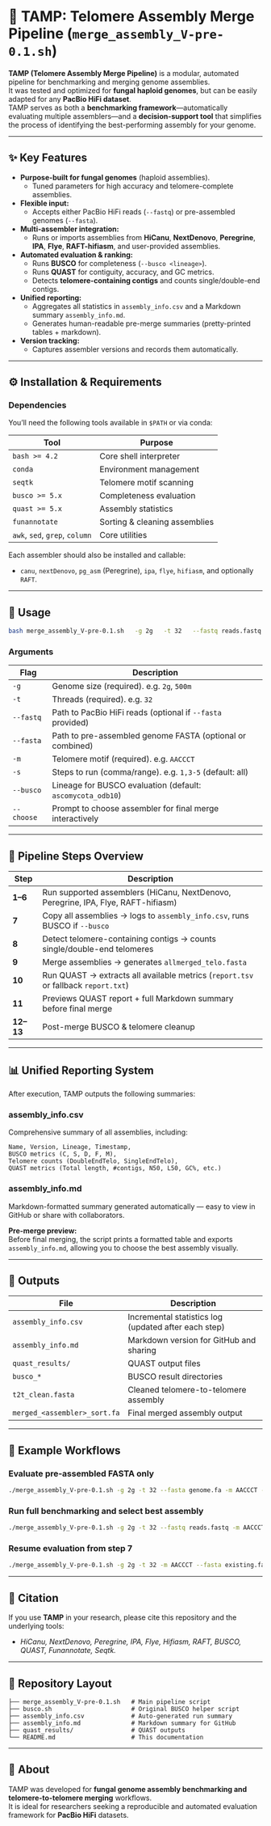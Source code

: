 # 🧬 TAMP: Telomere Assembly Merge Pipeline (`merge_assembly_V-pre-0.1.sh`)

**TAMP (Telomere Assembly Merge Pipeline)** is a modular, automated pipeline for benchmarking and merging genome assemblies.  
It was tested and optimized for **fungal haploid genomes**, but can be easily adapted for any **PacBio HiFi dataset**.  
TAMP serves as both a **benchmarking framework**—automatically evaluating multiple assemblers—and a **decision-support tool** that simplifies the process of identifying the best-performing assembly for your genome.

---

## ✨ Key Features

- **Purpose-built for fungal genomes** (haploid assemblies).  
  - Tuned parameters for high accuracy and telomere-complete assemblies.
- **Flexible input:**  
  - Accepts either PacBio HiFi reads (`--fastq`) or pre-assembled genomes (`--fasta`).
- **Multi-assembler integration:**  
  - Runs or imports assemblies from **HiCanu**, **NextDenovo**, **Peregrine**, **IPA**, **Flye**, **RAFT-hifiasm**, and user-provided assemblies.
- **Automated evaluation & ranking:**
  - Runs **BUSCO** for completeness (`--busco <lineage>`).  
  - Runs **QUAST** for contiguity, accuracy, and GC metrics.  
  - Detects **telomere-containing contigs** and counts single/double-end contigs.
- **Unified reporting:**
  - Aggregates all statistics in `assembly_info.csv` and a Markdown summary `assembly_info.md`.
  - Generates human-readable pre-merge summaries (pretty-printed tables + markdown).
- **Version tracking:**  
  - Captures assembler versions and records them automatically.

---

## ⚙️ Installation & Requirements

### Dependencies

You’ll need the following tools available in `$PATH` or via conda:

| Tool | Purpose |
|------|----------|
| `bash >= 4.2` | Core shell interpreter |
| `conda` | Environment management |
| `seqtk` | Telomere motif scanning |
| `busco >= 5.x` | Completeness evaluation |
| `quast >= 5.x` | Assembly statistics |
| `funannotate` | Sorting & cleaning assemblies |
| `awk`, `sed`, `grep`, `column` | Core utilities |

Each assembler should also be installed and callable:

- `canu`, `nextDenovo`, `pg_asm` (Peregrine), `ipa`, `flye`, `hifiasm`, and optionally `RAFT`.

---

## 🚀 Usage

```bash
bash merge_assembly_V-pre-0.1.sh   -g 2g   -t 32   --fastq reads.fastq   --fasta preassembly.fa   -m AACCCT   --busco ascomycota_odb10   --choose
```

### Arguments

| Flag | Description |
|------|--------------|
| `-g` | Genome size (required). e.g. `2g`, `500m` |
| `-t` | Threads (required). e.g. `32` |
| `--fastq` | Path to PacBio HiFi reads (optional if `--fasta` provided) |
| `--fasta` | Path to pre-assembled genome FASTA (optional or combined) |
| `-m` | Telomere motif (required). e.g. `AACCCT` |
| `-s` | Steps to run (comma/range). e.g. `1,3-5` (default: all) |
| `--busco` | Lineage for BUSCO evaluation (default: `ascomycota_odb10`) |
| `--choose` | Prompt to choose assembler for final merge interactively |

---

## 🔢 Pipeline Steps Overview

| Step | Description |
|------|--------------|
| **1–6** | Run supported assemblers (HiCanu, NextDenovo, Peregrine, IPA, Flye, RAFT-hifiasm) |
| **7** | Copy all assemblies → logs to `assembly_info.csv`, runs BUSCO if `--busco` |
| **8** | Detect telomere-containing contigs → counts single/double-end telomeres |
| **9** | Merge assemblies → generates `allmerged_telo.fasta` |
| **10** | Run QUAST → extracts all available metrics (`report.tsv` or fallback `report.txt`) |
| **11** | Previews QUAST report + full Markdown summary before final merge |
| **12–13** | Post-merge BUSCO & telomere cleanup |

---

## 📊 Unified Reporting System

After execution, TAMP outputs the following summaries:

### **assembly_info.csv**
Comprehensive summary of all assemblies, including:

```
Name, Version, Lineage, Timestamp,
BUSCO metrics (C, S, D, F, M),
Telomere counts (DoubleEndTelo, SingleEndTelo),
QUAST metrics (Total length, #contigs, N50, L50, GC%, etc.)
```

### **assembly_info.md**
Markdown-formatted summary generated automatically — easy to view in GitHub or share with collaborators.

**Pre-merge preview:**  
Before final merging, the script prints a formatted table and exports `assembly_info.md`, allowing you to choose the best assembly visually.

---

## 🧩 Outputs

| File | Description |
|------|--------------|
| `assembly_info.csv` | Incremental statistics log (updated after each step) |
| `assembly_info.md` | Markdown version for GitHub and sharing |
| `quast_results/` | QUAST output files |
| `busco_*` | BUSCO result directories |
| `t2t_clean.fasta` | Cleaned telomere-to-telomere assembly |
| `merged_<assembler>_sort.fa` | Final merged assembly output |

---

## 🧠 Example Workflows

### Evaluate pre-assembled FASTA only
```bash
./merge_assembly_V-pre-0.1.sh -g 2g -t 32 --fasta genome.fa -m AACCCT --busco ascomycota_odb10 -s 7-13
```

### Run full benchmarking and select best assembly
```bash
./merge_assembly_V-pre-0.1.sh -g 2g -t 32 --fastq reads.fastq -m AACCCT --busco fungi_odb10 --choose
```

### Resume evaluation from step 7
```bash
./merge_assembly_V-pre-0.1.sh -g 2g -t 32 -m AACCCT --fasta existing.fa -s 7-10 --busco ascomycota_odb10
```

---

## 🧾 Citation

If you use **TAMP** in your research, please cite this repository and the underlying tools:
- *HiCanu, NextDenovo, Peregrine, IPA, Flye, Hifiasm, RAFT, BUSCO, QUAST, Funannotate, Seqtk.*

---

## 📁 Repository Layout

```
├── merge_assembly_V-pre-0.1.sh   # Main pipeline script
├── busco.sh                      # Original BUSCO helper script
├── assembly_info.csv             # Auto-generated run summary
├── assembly_info.md              # Markdown summary for GitHub
├── quast_results/                # QUAST outputs
└── README.md                     # This documentation
```

---

## 🧬 About

TAMP was developed for **fungal genome assembly benchmarking and telomere-to-telomere merging** workflows.  
It is ideal for researchers seeking a reproducible and automated evaluation framework for **PacBio HiFi** datasets.

